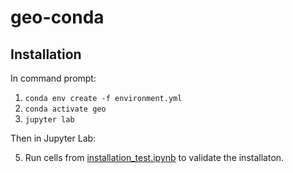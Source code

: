 # geo-conda
## Installation
In command prompt:
1. ```conda env create -f environment.yml```
2. ```conda activate geo```
3. ```jupyter lab```

Then in Jupyter Lab:

5. Run cells from [installation_test.ipynb](installation_test.ipynb) to validate the installaton.
